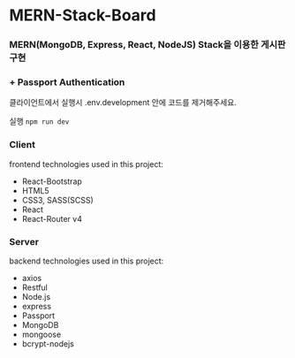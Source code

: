 # MERN-Stack-Board

### MERN(MongoDB, Express, React, NodeJS) Stack을 이용한 게시판 구현 
### + Passport Authentication

클라이언트에서 실행시 .env.development 안에 코드를 제거해주세요.

실행 `npm run dev`

### Client  
frontend technologies used in this project:  
* React-Bootstrap
* HTML5  
* CSS3, SASS(SCSS)  
* React  
* React-Router v4

### Server  
backend technologies used in this project:  
* axios
* Restful
* Node.js  
* express  
* Passport  
* MongoDB
* mongoose
* bcrypt-nodejs


